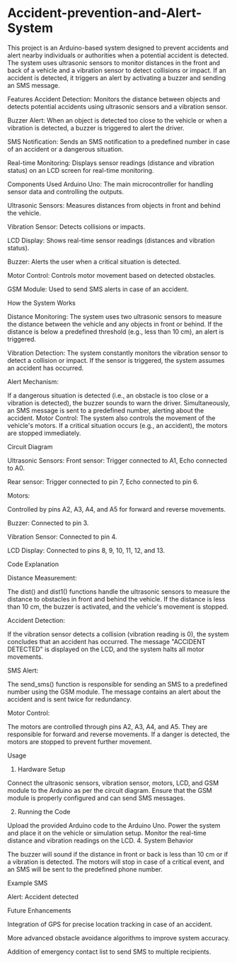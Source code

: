 # Accident-prevention-and-Alert-System


This project is an Arduino-based system designed to prevent accidents and alert nearby individuals or authorities when a potential accident is detected. The system uses ultrasonic sensors to monitor distances in the front and back of a vehicle and a vibration sensor to detect collisions or impact. If an accident is detected, it triggers an alert by activating a buzzer and sending an SMS message.

Features
Accident Detection: Monitors the distance between objects and detects potential accidents using ultrasonic sensors and a vibration sensor.

Buzzer Alert: When an object is detected too close to the vehicle or when a vibration is detected, a buzzer is triggered to alert the driver.

SMS Notification: Sends an SMS notification to a predefined number in case of an accident or a dangerous situation.

Real-time Monitoring: Displays sensor readings (distance and vibration status) on an LCD screen for real-time monitoring.


Components Used
Arduino Uno: The main microcontroller for handling sensor data and controlling the outputs.

Ultrasonic Sensors: Measures distances from objects in front and behind the vehicle.

Vibration Sensor: Detects collisions or impacts.

LCD Display: Shows real-time sensor readings (distances and vibration status).

Buzzer: Alerts the user when a critical situation is detected.

Motor Control: Controls motor movement based on detected obstacles.

GSM Module: Used to send SMS alerts in case of an accident.


How the System Works

Distance Monitoring: The system uses two ultrasonic sensors to measure the distance between the vehicle and any objects in front or behind. If the distance is below a predefined threshold (e.g., less than 10 cm), an alert is triggered.

Vibration Detection: The system constantly monitors the vibration sensor to detect a collision or impact. If the sensor is triggered, the system assumes an accident has occurred.

Alert Mechanism:

If a dangerous situation is detected (i.e., an obstacle is too close or a vibration is detected), the buzzer sounds to warn the driver.
Simultaneously, an SMS message is sent to a predefined number, alerting about the accident.
Motor Control: The system also controls the movement of the vehicle's motors. If a critical situation occurs (e.g., an accident), the motors are stopped immediately.

Circuit Diagram


Ultrasonic Sensors:
Front sensor: Trigger connected to A1, Echo connected to A0.

Rear sensor: Trigger connected to pin 7, Echo connected to pin 6.

Motors:

Controlled by pins A2, A3, A4, and A5 for forward and reverse movements.

Buzzer: Connected to pin 3.

Vibration Sensor: Connected to pin 4.

LCD Display: Connected to pins 8, 9, 10, 11, 12, and 13.


Code Explanation

Distance Measurement:

The dist() and dist1() functions handle the ultrasonic sensors to measure the distance to obstacles in front and behind the vehicle.
If the distance is less than 10 cm, the buzzer is activated, and the vehicle's movement is stopped.

Accident Detection:

If the vibration sensor detects a collision (vibration reading is 0), the system concludes that an accident has occurred.
The message "ACCIDENT DETECTED" is displayed on the LCD, and the system halts all motor movements.

SMS Alert:

The send_sms() function is responsible for sending an SMS to a predefined number using the GSM module.
The message contains an alert about the accident and is sent twice for redundancy.

Motor Control:

The motors are controlled through pins A2, A3, A4, and A5. They are responsible for forward and reverse movements.
If a danger is detected, the motors are stopped to prevent further movement.


Usage

1. Hardware Setup

Connect the ultrasonic sensors, vibration sensor, motors, LCD, and GSM module to the Arduino as per the circuit diagram.
Ensure that the GSM module is properly configured and can send SMS messages.

2. Running the Code
   
Upload the provided Arduino code to the Arduino Uno.
Power the system and place it on the vehicle or simulation setup.
Monitor the real-time distance and vibration readings on the LCD.
4. System Behavior

The buzzer will sound if the distance in front or back is less than 10 cm or if a vibration is detected.
The motors will stop in case of a critical event, and an SMS will be sent to the predefined phone number.


Example SMS

Alert: Accident detected


Future Enhancements

Integration of GPS for precise location tracking in case of an accident.

More advanced obstacle avoidance algorithms to improve system accuracy.

Addition of emergency contact list to send SMS to multiple recipients.

